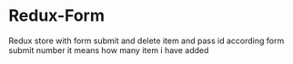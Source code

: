 # Redux-Form
Redux store with form submit and delete item and pass id according form submit number it means how many item i have added  
